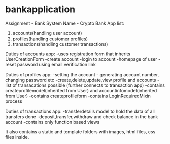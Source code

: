 # bankapplication
Assignment - Bank System
Name - Crypto Bank
App list:
  1. accounts(handling user account)
  2. profiles(handling customer profiles)
  3. transactions(handling customer transactions)

Duties of accounts app:
-uses registration form that inherits UserCreationForm
-create account
-login to account
-homepage of user
-reset password using email verification link

Duties of profiles app:
-setting the account - generating account number, changing password etc
-create,delete,update,view profile and accounts
-list of transacations possible (further connects to transaction app)
-contains createprofilemodel(inherited from User) and accountinfomodel(inherited from User)
-contains createprofileform
-contains LoginRequiredMixin process

Duties of transactions app:
-transferdetails model to hold the data of all transfers done
-deposit,transfer,withdraw and check balance in the bank account
-contains only function based views

It also contains a static and template folders with images, html files, css files inside.
